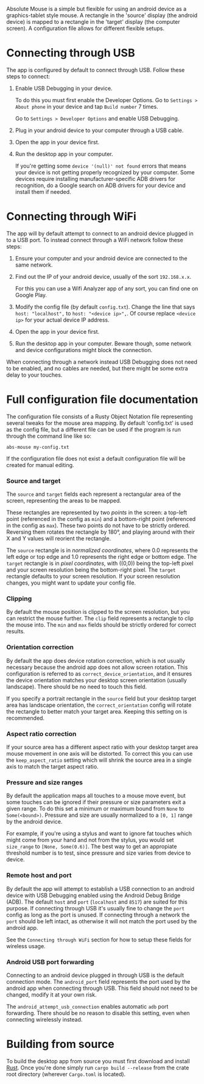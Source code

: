 Absolute Mouse is a simple but flexible for using an android device as a
graphics-tablet style mouse.
A rectangle in the 'source' display (the android device) is mapped to a rectangle
in the 'target' display (the computer screen).
A configuration file allows for different flexible setups.


# Connecting through USB

The app is configured by default to connect through USB.
Follow these steps to connect:

1. Enable USB Debugging in your device.
   
   To do this you must first enable the Developer Options.
   Go to `Settings > About phone` in your device and tap `Build number` 7 times.
   
   Go to `Settings > Developer Options` and enable USB Debugging.
2. Plug in your android device to your computer through a USB cable.
3. Open the app in your device first.
4. Run the desktop app in your computer.
   
   If you're getting some `device '(null)' not found` errors that means your
   device is not getting properly recognized by your computer.
   Some devices require installing manufacturer-specific ADB drivers for recognition,
   do a Google search on ADB drivers for your device and install them if needed.


# Connecting through WiFi

The app will by default attempt to connect to an android device plugged in to
a USB port.
To instead connect through a WiFi network follow these steps:

1. Ensure your computer and your android device are connected to the same network.
2. Find out the IP of your android device, usually of the sort `192.168.x.x`.

   For this you can use a Wifi Analyzer app of any sort, you can find one on
   Google Play.
3. Modify the config file (by default `config.txt`).
   Change the line that says `host: "localhost",` to `host: "<device ip>",`.
   Of course replace `<device ip>` for your actual device IP address.
4. Open the app in your device first.
5. Run the desktop app in your computer.
   Beware though, some network and device configurations might block the connection.

When connecting through a network instead USB Debugging does not need to be enabled,
and no cables are needed, but there might be some extra delay to your touches.


# Full configuration file documentation

The configuration file consists of a Rusty Object Notation file representing several
tweaks for the mouse area mapping.
By default 'config.txt' is used as the config file, but a different file can be
used if the program is run through the command line like so:

```
abs-mouse my-config.txt
```

If the configuration file does not exist a default configuration file will be
created for manual editing.

### Source and target

The `source` and `target` fields each represent a rectangular area of the screen,
representing the areas to be mapped.

These rectangles are represented by two _points_ in the screen: a top-left point
(referenced in the config as `min`) and a bottom-right point (referenced in the
config as `max`).
These two points do not have to be strictly ordered.
Reversing them rotates the rectangle by 180°, and playing around with their
X and Y values will reorient the rectangle.

The `source` rectangle is in _normalized coordinates_, where 0.0 represents the
left edge or top edge and 1.0 represents the right edge or bottom edge.
The `target` rectangle is in _pixel coordinates_, with ((0,0)) being the top-left
pixel and your screen resolution being the bottom-right pixel.
The `target` rectangle defaults to your screen resolution.
If your screen resolution changes, you might want to update your config file.

### Clipping

By default the mouse position is clipped to the screen resolution, but you can
restrict the mouse further.
The `clip` field represents a rectangle to clip the mouse into.
The `min` and `max` fields should be strictly ordered for correct results.

### Orientation correction

By default the app does device rotation correction, which is not usually necessary
because the android app does not allow screen rotation.
This configuration is referred to as `correct_device_orientation`, and it ensures
the device orientation matches your desktop screen orientation (usually landscape).
There should be no need to touch this field.

If you specify a portrait rectangle in the `source` field but your desktop target area
has landscape orientation, the `correct_orientation` config will rotate the rectangle
to better match your target area.
Keeping this setting on is recommended.

### Aspect ratio correction

If your source area has a different aspect ratio with your desktop target area
mouse movement in one axis will be distorted.
To correct this you can use the `keep_aspect_ratio` setting which will shrink
the source area in a single axis to match the target aspect ratio.

### Pressure and size ranges

By default the application maps all touches to a mouse move event, but some touches
can be ignored if their pressure or size parameters exit a given range.
To do this set a minimum or maximum bound from `None` to `Some(<bound>)`.
Pressure and size are usually normalized to a `[0, 1]` range by the android device.

For example, if you're using a stylus and want to ignore fat touches which might
come from your hand and not from the stylus, you would set `size_range` to
`[None, Some(0.6)]`.
The best way to get an appropiate threshold number is to test, since pressure and
size varies from device to device.

### Remote host and port

By default the app will attempt to establish a USB connection to an android device
with USB Debugging enabled using the Android Debug Bridge (ADB).
The default `host` and `port` (`localhost` and `8517`) are suited for this purpose.
If connecting through USB it's usually fine to change the `port` config as long
as the port is unused.
If connecting through a network the `port` should be left intact, as otherwise
it will not match the port used by the android app.

See the `Connecting through WiFi` section for how to setup these fields for wireless
usage.

### Android USB port forwarding

Connecting to an android device plugged in through USB is the default connection
mode.
The `android_port` field represents the port used by the android app when connecting
through USB.
This field should not need to be changed, modify it at your own risk.

The `android_attempt_usb_connection` enables automatic `adb` port forwarding.
There should be no reason to disable this setting, even when connecting wirelessly
instead.


# Building from source

To build the desktop app from source you must first download and install
[Rust](https://www.rust-lang.org).
Once you're done simply run `cargo build --release` from the crate root directory
(wherever `Cargo.toml` is located).
